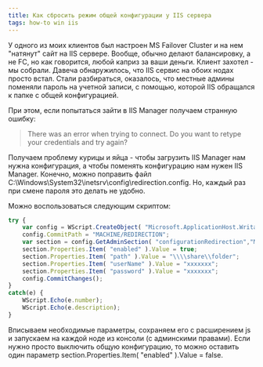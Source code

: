 ```yaml
---
title: Как сбросить режим общей конфигурации у IIS сервера
tags: how-to win iis
---
```

У одного из моих клиентов был настроен MS Failover Cluster и на нем "натянут" сайт на IIS сервере. Вообще, обычно делают балансировку, а не FC, но как говорится, любой каприз за ваши деньги. Клиент захотел - мы собрали. Давеча обнаружилось, что IIS сервис на обоих нодах просто встал. Стали разбираться, оказалось, что местные админы поменяли пароль на учетной записи, с помощью, которой IIS обращался к папке с общей конфигурацией.

При этом, если попытаться зайти в IIS Manager получаем странную ошибку:
> There was an error when trying to connect.  Do you want to retype your credentials and try again?

Получаем проблему курицы и яйца - чтобы загрузить IIS Manager нам нужна конфигурация, а чтобы поменять конфигурацию нам нужен IIS Manager. Конечно, можно поправить файл C:\Windows\System32\inetsrv\config\redirection.config. Но, каждый раз при смене пароля это делать не удобно.

Можно воспользоваться следующим скриптом:

```javascript
try {
    var config = WScript.CreateObject( "Microsoft.ApplicationHost.WritableAdminManager");
    config.CommitPath = "MACHINE/REDIRECTION";
    var section = config.GetAdminSection( "configurationRedirection","MACHINE/REDIRECTION" );
    section.Properties.Item( "enabled" ).Value = true;
    section.Properties.Item( "path" ).Value = "\\\\share\\folder";
    section.Properties.Item( "userName" ).Value = "xxxxxxx";
    section.Properties.Item( "password" ).Value = "xxxxxxx";
    config.CommitChanges();
}
catch(e) {
    WScript.Echo(e.number);
    WScript.Echo(e.description);
}
```

Вписываем необходимые параметры, сохраняем его с расширением js и запускаем на каждой ноде из консоли (с админскими правами). Если нужно просто выключить общую конфигурацию, то можно оставить один параметр section.Properties.Item( "enabled" ).Value = false.
